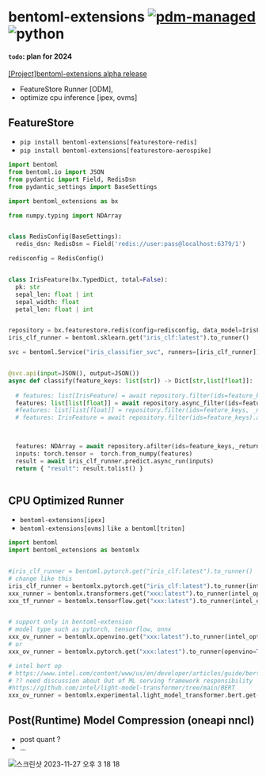 # bentoml-extensions [![pdm-managed](https://img.shields.io/badge/pdm-managed-blueviolet)](https://pdm-project.org) ![python](https://img.shields.io/badge/python-3.10%20%7C%203.11%20%7C%203.12-blue)


#### `todo`:  plan for 2024
[[Project]bentoml-extensions alpha release ](https://github.com/users/KimSoungRyoul/projects/2)
* FeatureStore Runner [ODM], 
* optimize cpu inference [ipex, ovms]


## FeatureStore 
* `pip install bentoml-extensions[featurestore-redis]`
* `pip install bentoml-extensions[featurestore-aerospike]`

~~~Python
import bentoml
from bentoml.io import JSON
from pydantic import Field, RedisDsn
from pydantic_settings import BaseSettings

import bentoml_extensions as bx

from numpy.typing import NDArray


class RedisConfig(BaseSettings):
  redis_dsn: RedisDsn = Field('redis://user:pass@localhost:6379/1')

redisconfig = RedisConfig() 


class IrisFeature(bx.TypedDict, total=False):
  pk: str
  sepal_len: float | int
  sepal_width: float
  petal_len: float | int


repository = bx.featurestore.redis(config=redisconfig, data_model=IrisFeature).to_runner(embedded=True)
iris_clf_runner = bentoml.sklearn.get("iris_clf:latest").to_runner()

svc = bentoml.Service("iris_classifier_svc", runners=[iris_clf_runner])


@svc.api(input=JSON(), output=JSON())
async def classify(feature_keys: list[str]) -> Dict[str,list[float]]:
  
  # features: list[IrisFeature] = await repository.filter(ids=feature_keys).aget_many()
  features: list[list[float]] = await repository.async_filter(ids=feature_keys, _nokey=True).get_many() # async_get_many()
  #features: list[list[float]] = repository.filter(ids=feature_keys, _nokey=True).get_many()
  # features: IrisFeature = await repository.filter(ids=feature_keys).aget()


  
  features: NDArray = await repository.afilter(ids=feature_keys,_return_np=True)
  inputs: torch.tensor =  torch.from_numpy(features)
  result = await iris_clf_runner.predict.async_run(inputs)
  return { "result": result.tolist() }
  

~~~



## CPU Optimized Runner
  * `bentoml-extensions[ipex]`
  * `bentoml-extensions[ovms]` `like a bentoml[triton]`

~~~Python
import bentoml
import bentoml_extensions as bentomlx


#iris_clf_runner = bentoml.pytorch.get("iris_clf:latest").to_runner()
# change like this
iris_clf_runner = bentomlx.pytorch.get("iris_clf:latest").to_runner(intel_optimize=True)
xxx_runner = bentomlx.transformers.get("xxx:latest").to_runner(intel_optimize=True)
xxx_tf_runner = bentomlx.tensorflow.get("xxx:latest").to_runner(intel_optimize=True)


# support only in bentoml-extension
# model type such as pytorch, tensorflow, onnx
xxx_ov_runner = bentomlx.openvino.get("xxx:latest").to_runner(intel_optimize=True)
# or
xxx_ov_runner = bentomlx.pytorch.get("xxx:latest").to_runner(openvino=True, post_quant=True)

# intel bert op
# https://www.intel.com/content/www/us/en/developer/articles/guide/bert-ai-inference-amx-4th-gen-xeon-scalable.html
# ?? need discussion about Out of ML serving framework responsibility
#https://github.com/intel/light-model-transformer/tree/main/BERT
xxx_ov_runner = bentomlx.experimental.light_model_transformer.bert.get("xxx:latest").to_runner(post_quant=True,quant_dtype=torch.float32)

~~~


## Post(Runtime) Model Compression (oneapi nncl)
  * post quant ?
  * ...





![스크린샷 2023-11-27 오후 3 18 18](https://github.com/KimSoungRyoul/bentoml-extensions/assets/24240623/8b922a8f-99e6-4d69-a713-a03f3f7b0d27)
